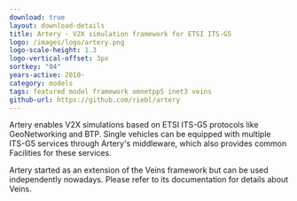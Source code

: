 ```yaml
---
download: true
layout: download-details
title: Artery - V2X simulation framework for ETSI ITS-G5
logo: /images/logo/artery.png
logo-scale-height: 1.3
logo-vertical-offset: 3px
sortkey: "04"
years-active: 2010-
category: models
tags: featured model framework omnetpp5 inet3 veins
github-url: https://github.com/riebl/artery
---
```


Artery enables V2X simulations based on ETSI ITS-G5 protocols like GeoNetworking and BTP.
Single vehicles can be equipped with multiple ITS-G5 services through Artery's middleware,
which also provides common Facilities for these services.

Artery started as an extension of the Veins framework but can be used 
independently nowadays. Please refer to its documentation for details about Veins.
